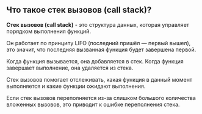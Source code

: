## Что такое стек вызовов (call stack)?

**Стек вызовов (call stack)** - это структура данных, которая управляет порядком выполнения функций.

Он работает по принципу LIFO (последний пришёл — первый вышел), это значит, что последняя вызванная функция будет завершена первой.

Когда функция вызывается, она добавляется в стек. Когда функция завершает выполнение, она удаляется из стека.

Стек вызовов помогает отслеживать, какая функция в данный момент выполняется и какие функции ожидают выполнения.

Если стек вызовов переполняется из-за слишком большого количества вложенных вызовов, это приводит к ошибке переполнения стека.